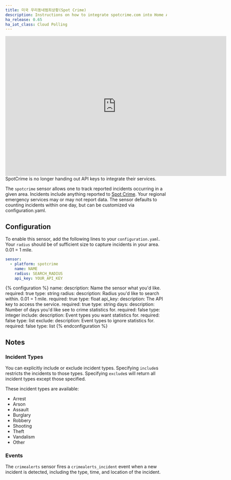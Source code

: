 ```yaml
---
title: 미국 우리동네범죄상황(Spot Crime)
description: Instructions on how to integrate spotcrime.com into Home Assistant.
ha_release: 0.65
ha_iot_class: Cloud Polling
---
```


<iframe width="690" height="437" src="https://www.youtube.com/embed/t_maWcp-nfo" frameborder="0" allow="accelerometer; autoplay; encrypted-media; gyroscope; picture-in-picture" allowfullscreen></iframe>

<div class='note warning'>
SpotCrime is no longer handing out API keys to integrate their services.
</div>

The `spotcrime` sensor allows one to track reported incidents occurring in a given area. Incidents include anything reported to [Spot Crime](https://www.spotcrime.info). Your regional emergency services may or may not report data. The sensor defaults to counting incidents within one day, but can be customized via configuration.yaml.

## Configuration

To enable this sensor, add the following lines to your `configuration.yaml`. Your `radius` should be of sufficient size to capture incidents in your area. 0.01 = 1 mile.

```yaml
sensor:
  - platform: spotcrime
    name: NAME
    radius: SEARCH_RADIUS
    api_key: YOUR_API_KEY
```

{% configuration %}
name:
  description: Name the sensor what you'd like.
  required: true
  type: string
radius:
  description: Radius you'd like to search within. 0.01 = 1 mile.
  required: true
  type: float
api_key:
  description: The API key to access the service.
  required: true
  type: string
days:
  description: Number of days you'd like see to crime statistics for.
  required: false
  type: integer
include:
  description: Event types you want statistics for.
  required: false
  type: list
exclude:
  description: Event types to ignore statistics for.
  required: false
  type: list
{% endconfiguration %}

## Notes

### Incident Types

You can explicitly include or exclude incident types. Specifying `include`s restricts the incidents to those types. Specifying `exclude`s will return all incident types except those specified.

These incident types are available:

- Arrest
- Arson
- Assault
- Burglary
- Robbery
- Shooting
- Theft
- Vandalism
- Other

### Events

The `crimealerts` sensor fires a `crimealerts_incident` event when a new incident is detected, including the type, time, and location of the incident.
